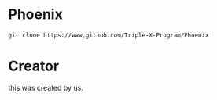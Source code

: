 # Phoenix

```
git clone https://www,github.com/Triple-X-Program/Phoenix
```




# Creator

this was created by us.

